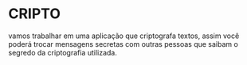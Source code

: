# CRIPTO
vamos trabalhar em uma aplicação que criptografa textos, 
assim você poderá trocar mensagens secretas com outras pessoas que saibam o segredo da criptografia utilizada.
